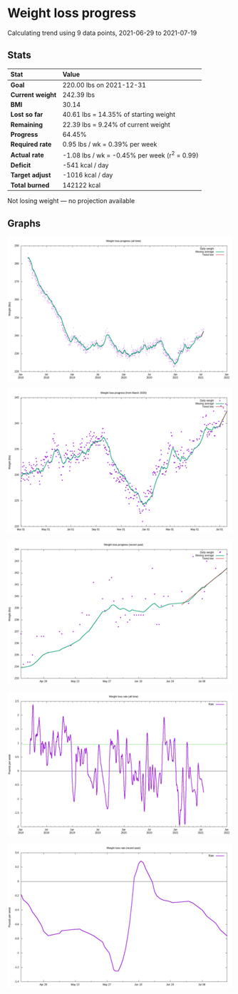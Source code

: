 # Weight loss progress

Calculating trend using 9 data points, 2021-06-29 to 2021-07-19

## Stats

Stat|Value
:-|:-
**Goal**|220.00 lbs on 2021-12-31
**Current weight**|242.39 lbs
**BMI**|30.14
**Lost so far**|40.61 lbs = 14.35% of starting weight
**Remaining**|22.39 lbs =  9.24% of current  weight
**Progress**|64.45%
**Required rate**|0.95 lbs / wk = 0.39% per week
**Actual rate**|-1.08 lbs / wk = -0.45% per week  (r<sup>2</sup> = 0.99)
**Deficit**|-541 kcal / day
**Target adjust**|-1016 kcal / day
**Total burned**|142122 kcal

Not losing weight &mdash; no projection available

## Graphs

![](weight-graph-alltime.png)

![](weight-graph-covid.png)

![](weight-graph-recent.png)

![](rate-graph-alltime.png)

![](rate-graph-recent.png)
